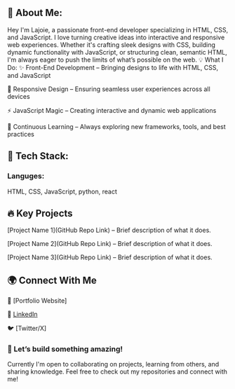 <h2>🚀 About Me:</h2>
Hey I'm Lajoie, a passionate front-end developer specializing in HTML, CSS, and JavaScript. I love turning creative ideas into interactive and responsive web experiences. Whether it's crafting sleek designs with CSS, building dynamic functionality with JavaScript, or structuring clean, semantic HTML, I'm always eager to push the limits of what’s possible on the web.

</h2>💡 What I Do:</h2>
✨ Front-End Development – Bringing designs to life with HTML, CSS, and JavaScript

🎨 Responsive Design – Ensuring seamless user experiences across all devices

⚡ JavaScript Magic – Creating interactive and dynamic web applications

🔧 Continuous Learning – Always exploring new frameworks, tools, and best practices

<h2>📌 Tech Stack:</h2>
<h3>Languges:</h3>HTML, CSS, JavaScript, python, react

<h2>🔥 Key Projects</h2>
[Project Name 1](GitHub Repo Link) – Brief description of what it does.

[Project Name 2](GitHub Repo Link) – Brief description of what it does.

[Project Name 3](GitHub Repo Link) – Brief description of what it does.

<h2>🌍 Connect With Me</h2>
🔗 [Portfolio Website]

💼 <a href="https://www.linkedin.com/in/lajoie-bradley/" target="_blank">LinkedIn</a>

🐦 [Twitter/X]

<h3>🚀 Let’s build something amazing!</h3>
Currently I'm open to collaborating on projects, learning from others, and sharing knowledge. Feel free to check out my repositories and connect with me!

